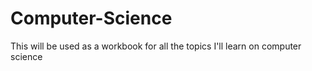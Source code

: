 # Computer-Science
This will be used as a workbook for all the topics I'll learn on computer science
